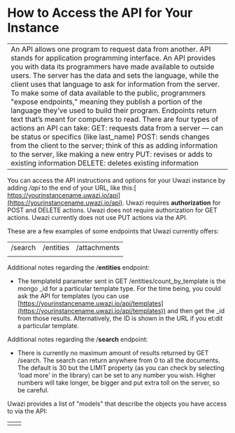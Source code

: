 # How to Access the API for Your Instance

<table>
  <tr>
    <td>An API allows one program to request data from another. API stands for application programming interface. An API provides you with data its programmers have made available to outside users.
The server has the data and sets the language, while the client uses that language to ask for information from the server. To make some of data available to the public, programmers "expose endpoints," meaning they publish a portion of the language they’ve used to build their program. Endpoints return text that’s meant for computers to read.
There are four types of actions an API can take:
GET: requests data from a server — can be status or specifics (like last_name)
POST: sends changes from the client to the server; think of this as adding information to the server, like making a new entry
PUT: revises or adds to existing information
DELETE: deletes existing information</td>
  </tr>
</table>

You can access the API instructions and options for your Uwazi instance by adding _/api_ to the end of your URL, like this:[ https://yourinstancename.uwazi.io/api](https://yourinstancename.uwazi.io/api). Uwazi requires **authorization** for POST and DELETE actions. Uwazi does not require authorization for GET actions. Uwazi currently does not use PUT actions via the API.

These are a few examples of some endpoints that Uwazi currently offers:

<table>
  <tr>
    <td>/search</td>
    <td>/entities</td>
    <td>/attachments</td>
  </tr>
  <tr>
    <td>
</td>
    <td></td>
    <td></td>
  </tr>
</table>

Additional notes regarding the /**entities** endpoint:

- The templateId parameter sent in GET /entities/count_by_template is the mongo \_id for a particular template type. For the time being, you could ask the API for templates (you can use [https://yourinstancename.uwazi.io/api/templates](https://yourinstancename.uwazi.io/api/templates)) and then get the \_id from those results. Alternatively, the ID is shown in the URL if you et:dit a particular template.

Additional notes regarding the /**search** endpoint:

- There is currently no maximum amount of results returned by GET /search. The search can return anywhere from 0 to all the documents. The default is 30 but the LIMIT property (as you can check by selecting 'load more' in the library) can be set to any number you wish. Higher numbers will take longer, be bigger and put extra toll on the server, so be careful.

Uwazi provides a list of "models" that describe the objects you have access to via the API:

<table>
  <tr>
    <td></td>
    <td></td>
  </tr>
</table>
